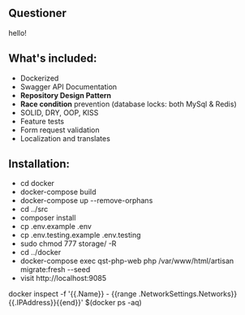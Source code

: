 ## Questioner
hello!
## What's included:

- Dockerized
- Swagger API Documentation
- <b>Repository Design Pattern</b>
- <b>Race condition</b> prevention (database locks: both MySql & Redis)
- SOLID, DRY, OOP, KISS
- Feature tests
- Form request validation
- Localization and translates

## Installation:

- cd docker
- docker-compose build
- docker-compose up --remove-orphans
- cd ../src
- composer install
- cp .env.example .env
- cp .env.testing.example .env.testing
- sudo chmod 777 storage/ -R
- cd ../docker
- docker-compose exec qst-php-web php /var/www/html/artisan migrate:fresh --seed
- visit http://localhost:9085 

docker inspect -f '{{.Name}} - {{range .NetworkSettings.Networks}}{{.IPAddress}}{{end}}' $(docker ps -aq)